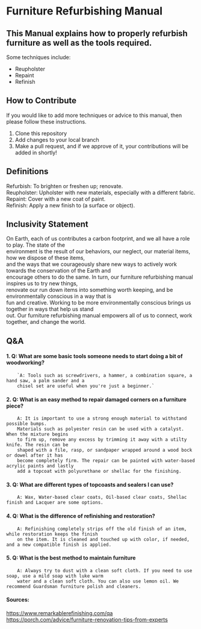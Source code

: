 # Furniture Refurbishing Manual

## This Manual explains how to properly refurbish furniture as well as the tools required. ##
Some techniques include: 
  * Reupholster
  * Repaint
  * Refinish

## How to Contribute ##
If you would like to add more techniques or advice to this manual, then please follow these instructions.
1. Clone this repository
2. Add changes to your local branch
3. Make a pull request, and if we approve of it, your contributions will be added in shortly!

## Definitions ##
Refurbish: To brighten or freshen up; renovate.  
Reupholster: Upholster with new materials, especially with a different fabric.  
Repaint: Cover with a new coat of paint.  
Refinish: Apply a new finish to (a surface or object).  

## Inclusivity Statement ##
On Earth, each of us contributes a carbon footprint, and we all have a role to play. The state of the  
environment is the result of our behaviors, our neglect, our material items, how we dispose of these items,  
and the ways that we courageously share new ways to actively work towards the conservation of the Earth and  
encourage others to do the same. In turn, our furniture refurbishing manual inspires us to try new things,  
renovate our run down items into something worth keeping, and be environmentally conscious in a way that is  
fun and creative. Working to be more environmentally conscious brings us together in ways that help us stand  
out. Our furniture refurbishing manual empowers all of us to connect, work together, and change the world.

## Q&A ##

#### 1. Q: What are some basic tools someone needs to start doing a bit of woodworking? ####

        `A: Tools such as screwdrivers, a hammer, a combination square, a hand saw, a palm sander and a  
        chisel set are useful when you're just a beginner.`

#### 2. Q: What is an easy method to repair damaged corners on a furniture piece? ####
  
        A: It is important to use a strong enough material to withstand possible bumps.  
        Materials such as polyester resin can be used with a catalyst. When the mixture begins   
        to firm up, remove any excess by trimming it away with a utilty knife. The resin can be 
        shaped with a file, rasp, or sandpaper wrapped around a wood bock or dowel after it has 
        become completely firm. The repair can be painted with water-based acrylic paints and lastly  
        add a topcoat with polyurethane or shellac for the finishing. 
   
#### 3. Q: What are different types of topcoasts and sealers I can use? ####
  
        A: Wax, Water-based clear coats, Oil-based clear coats, Shellac finish and Lacquer are some options.
   
#### 4. Q: What is the difference of refinishing and restoration? ####
       
        A: Refinishing completely strips off the old finish of an item, while restoration keeps the finish  
        on the item. It is cleaned and touched up with color, if needed, and a new compatible finish is applied.

#### 5. Q: What is the best method to maintain furniture ####
     
        A: Always try to dust with a clean soft cloth. If you need to use soap, use a mild soap with luke warm  
        water and a clean soft cloth. You can also use lemon oil. We recommend Guardsman furniture polish and cleaners.
        
        
#### Sources: ####
https://www.remarkablerefinishing.com/qa  
https://porch.com/advice/furniture-renovation-tips-from-experts
